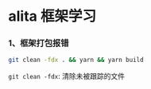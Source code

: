 # alita 框架学习

### 1、框架打包报错

```bash
git clean -fdx . && yarn && yarn build
```

`git clean -fdx`: 清除未被跟踪的文件
